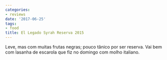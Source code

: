 ```yaml
---
categories:
- reviews
date: '2017-06-25'
tags:
- food
title: El Legado Syrah Reserva 2015
---
```


Leve, mas com muitas frutas negras; pouco tânico por ser reserva. Vai bem com lasanha de escarola que fiz no domingo com molho italiano.
